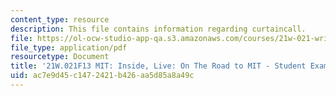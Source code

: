 ```yaml
---
content_type: resource
description: This file contains information regarding curtaincall.
file: https://ol-ocw-studio-app-qa.s3.amazonaws.com/courses/21w-021-writing-and-experience-mit-inside-live-fall-2013/ac7e9d45c1472421b426aa5d85a8a49c_MIT21W_021F13_Curtaincall.pdf
file_type: application/pdf
resourcetype: Document
title: '21W.021F13 MIT: Inside, Live: On The Road to MIT - Student Example 1'
uid: ac7e9d45-c147-2421-b426-aa5d85a8a49c
---
```

